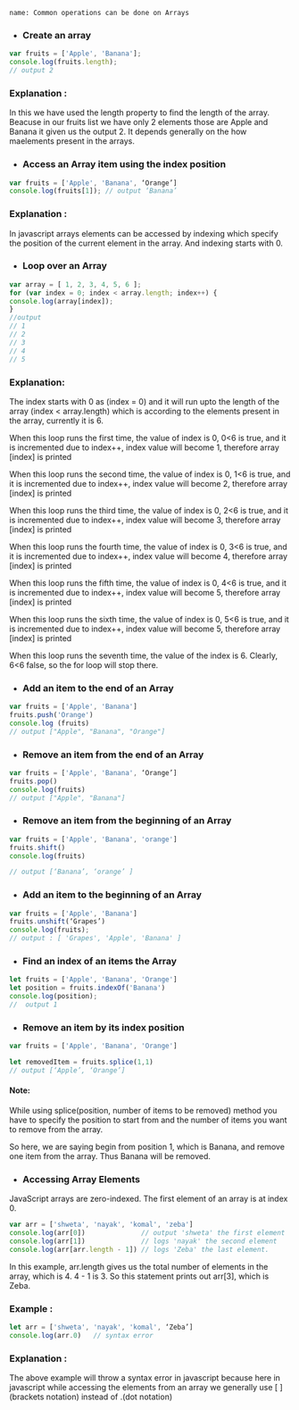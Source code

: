 ```ngMeta
name: Common operations can be done on Arrays
```


- ### Create an array

```javascript
var fruits = ['Apple', 'Banana'];
console.log(fruits.length); 
// output 2
```

### Explanation :

In this we have used the length property to find the length of the array. Beacuse in our fruits list we have only 2 elements those are Apple and Banana it given us the output 2. It depends generally on the how maelements present in the arrays.

- ### Access an Array item using the index position

```javascript
var fruits = ['Apple', 'Banana', ‘Orange’]
console.log(fruits[1]); // output ‘Banana’
```
### Explanation :

In javascript arrays elements can be accessed by indexing which specify the position of the current element in the array. And indexing starts with 0.

- ### Loop over an Array

```javascript
var array = [ 1, 2, 3, 4, 5, 6 ];
for (var index = 0; index < array.length; index++) {
console.log(array[index]);
}
//output
// 1
// 2
// 3
// 4
// 5
```
    
### Explanation: 
    
The index starts with 0 as (index = 0) and it will run upto the length of the array 
(index < array.length) which is according to the elements present in the array, currently it is 6.

When this loop runs the first time, the value of index is 0, 0<6 is true, and it is incremented due to index++, index value will become 1, therefore array [index] is printed

When this loop runs the second time, the value of index is 0, 1<6 is true, and it is incremented due to index++, index value will become 2, therefore array [index] is printed

When this loop runs the third time, the value of index is 0, 2<6 is true, and it is incremented due to index++, index value will become 3, therefore array [index] is printed

When this loop runs the fourth time, the value of index is 0, 3<6 is true, and it is incremented due to index++, index value will become 4, therefore array [index] is printed

When this loop runs the fifth time, the value of index is 0, 4<6 is true, and it is incremented due to index++, index value will become 5, therefore array [index] is printed

When this loop runs the sixth time, the value of index is 0, 5<6 is true, and it is incremented due to index++, index value will become 5, therefore array [index] is printed

When this loop runs the seventh time, the value of the index is 6. Clearly, 6<6 false, so the for loop will stop there.

 
 
- ### Add an item to the end of an Array
	

```javascript
var fruits = ['Apple', 'Banana']
fruits.push('Orange')
console.log (fruits)
// output ["Apple", "Banana", "Orange"]
```
- ### Remove an item from the end of an Array
    
```javascript
var fruits = ['Apple', 'Banana', ‘Orange’]
fruits.pop()
console.log(fruits)
// output ["Apple", "Banana"]
```

- ### Remove an item from the beginning of an Array


```javascript
var fruits = ['Apple', 'Banana', 'orange']
fruits.shift()
console.log(fruits)

// output [‘Banana’, ‘orange’ ]
```
- ### Add an item to the beginning of an Array


```javascript
var fruits = ['Apple', 'Banana']
fruits.unshift(‘Grapes’)
console.log(fruits);
// output : [ 'Grapes', 'Apple', 'Banana' ]
```
- ### Find an index of an items the Array

```javascript
let fruits = ['Apple', 'Banana', 'Orange']
let position = fruits.indexOf('Banana')
console.log(position);
//  output 1
```
- ### Remove an item by its index position
	
```javascript
var fruits = ['Apple', 'Banana', 'Orange']

let removedItem = fruits.splice(1,1)
// output [‘Apple’, ‘Orange’]
```

#### Note: 

While using splice(position, number of items to be removed) method you 
have to specify the position to start from and the number of items you want to remove from the array.

So here, we are saying begin from position 1, which is Banana, and remove one item from the array. Thus Banana will be removed.
 
- ### Accessing Array Elements

JavaScript arrays are zero-indexed. The first element of an array is at index 0. 

```javascript
var arr = ['shweta', 'nayak', 'komal', 'zeba']
console.log(arr[0])              // output 'shweta' the first element
console.log(arr[1])              // logs 'nayak' the second element
console.log(arr[arr.length - 1]) // logs 'Zeba' the last element. 
```

In this example, arr.length gives us the total number of elements in the array, which is 4. 4 - 1 is 3. So this statement prints out arr[3], which is Zeba.

### Example :

```javascript
let arr = ['shweta', 'nayak', 'komal', ‘Zeba’]
console.log(arr.0)   // syntax error
```
### Explanation :

The above example will throw a syntax error in javascript because here in javascript while accessing the elements from an array we generally use [ ] (brackets notation) instead of .(dot notation)
